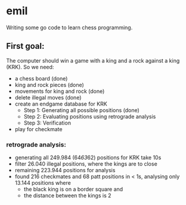 # emil

Writing some go code to learn chess programming.

## First goal:

The computer should win a game with a king and a rock against a king (KRK).
So we need:
- a chess board (done)
- king and rock pieces (done)
- movements for king and rock (done)
- delete illegal moves (done)
- create an endgame database for KRK
	- Step 1: Generating all possible positions (done)
	- Step 2: Evaluating positions using retrograde analysis
	- Step 3: Verification
- play for checkmate


### retrograde analysis:
- generating all 249.984 (64*63*62) positions for KRK take 10s
- filter 26.040 illegal positions, where the kings are to close
- remaining 223.944 positions for analysis 
- found 216 checkmates and 68 patt positions in < 1s, analysing only 13.144 positions where
	- the black king is on a border square and
	- the distance between the kings is 2
